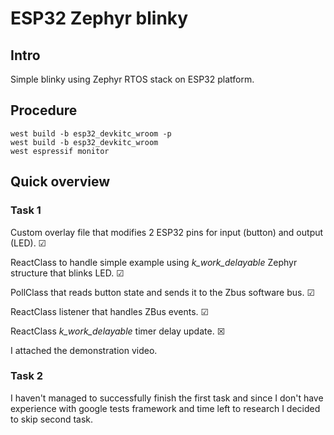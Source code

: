 # ESP32 Zephyr blinky

## Intro
Simple blinky using Zephyr RTOS stack on ESP32 platform.

## Procedure

```
west build -b esp32_devkitc_wroom -p
west build -b esp32_devkitc_wroom
west espressif monitor
```

## Quick overview

### Task 1
Custom overlay file that modifies 2 ESP32 pins for input (button) and output (LED). &#9745;

ReactClass to handle simple example using *k_work_delayable* Zephyr structure that blinks LED. &#9745;

PollClass that reads button state and sends it to the Zbus software bus. &#9745;

ReactClass listener that handles ZBus events. &#9745;

ReactClass *k_work_delayable* timer delay update. &#9746;

I attached the demonstration video.

### Task 2
I haven't managed to successfully finish the first task and since I don't have 
experience with google tests framework and time left to research I decided to 
skip second task.
